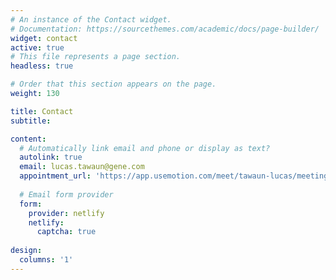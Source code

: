 ```yaml
---
# An instance of the Contact widget.
# Documentation: https://sourcethemes.com/academic/docs/page-builder/
widget: contact
active: true
# This file represents a page section.
headless: true

# Order that this section appears on the page.
weight: 130

title: Contact
subtitle:

content:
  # Automatically link email and phone or display as text?
  autolink: true
  email: lucas.tawaun@gene.com
  appointment_url: 'https://app.usemotion.com/meet/tawaun-lucas/meeting'
  
  # Email form provider
  form:
    provider: netlify
    netlify:
      captcha: true
  
design:
  columns: '1'
---
```


